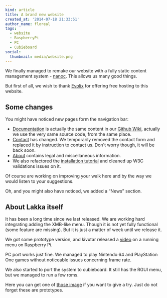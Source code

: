 ```yaml
---
kind: article
title: A brand new website
created_at: '2014-07-18 21:33:51'
author_name: floreal
tags:
  - website
  - RaspberryPi
  - PC
  - Cubieboard
social:
  thumbnail: media/website.png
---
```


We finally managed to remake our website with a fully static content management
system - [nanoc](https://nanoc.app). This allows us many good things.

But first of all, we wish to thank [Evolix](https://evolix.com) for offering
free hosting to this website.

## Some changes

You might have noticed new pages form the navigation bar:

* [Documentation](/doc/Home) is actually the same content in our
[Github Wiki](https://github.com/lakkatv/Lakka/wiki), actually we use the very
same source code, from the same place.
* [Contact](/contact) has changed. We temporarily removed the contact form and
replaced it by instruction to contact us. Don't worry though, it will be back
soon.
* [About](/about) contains legal and miscellaneous information.
* We also refactored the [installation tutorial](/get/) and cleaned up W3C validations
issues on it.

Of course are working on improving your walk here and by the way we would
listen to your suggestions.

Oh, and you might also have noticed, we added a “News” section.

## About Lakka itself

It has been a long time since we last released. We are working hard integrating adding
the XMB-like menu. Though it is not yet fully functional (some feature are missing).
But it is just a matter of week until we release it.

We got some prototype version, and kivutar released a
[video](https://www.youtube.com/watch?v=bnJQa1J_v5s) on a running menu on Raspberry Pi.

PC port works just fine. We managed to play Nintendo 64 and PlayStation One games
without noticeable issues concerning frame rate.

We also started to port the system to cubieboard. It still has the RGUI menu, but we
managed to run a few roms.

Here you can get one of [those image](https://sources.lakka.tv/nightly/) if you want to
give a try. Just do not forget these are prototypes.

